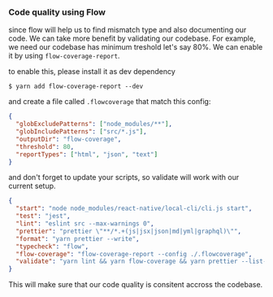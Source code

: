 ### Code quality using Flow

since flow will help us to find mismatch type and also documenting our code. We can take more benefit by validating our codebase. For example, we need our codebase has minimum treshold let's say 80%. We can enable it by using `flow-coverage-report`.

to enable this, please install it as dev dependency

```shell
$ yarn add flow-coverage-report --dev
```

and create a file called `.flowcoverage` that match this config:

```json
{
  "globExcludePatterns": ["node_modules/**"],
  "globIncludePatterns": ["src/*.js"],
  "outputDir": "flow-coverage",
  "threshold": 80,
  "reportTypes": ["html", "json", "text"]
}
```

and don't forget to update your scripts, so validate will work with our current setup.

```json
{
  "start": "node node_modules/react-native/local-cli/cli.js start",
  "test": "jest",
  "lint": "eslint src --max-warnings 0",
  "prettier": "prettier \"**/*.+(js|jsx|json|md|yml|graphql)\"",
  "format": "yarn prettier --write",
  "typecheck": "flow",
  "flow-coverage": "flow-coverage-report --config ./.flowcoverage",
  "validate": "yarn lint && yarn flow-coverage && yarn prettier --list-different "
}
```

This will make sure that our code quality is consitent accross the codebase.

